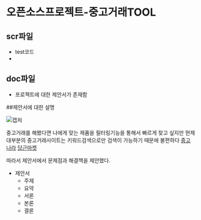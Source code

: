 # 오픈소스프로젝트-중고거래TOOL

## scr파일
- test코드
- 

## doc파일
- 프로젝트에 대한 제안서가 존재함

##제안서에 대한 설명

![캡처](https://user-images.githubusercontent.com/56917019/195872339-3818dc50-a11a-41d3-9a3a-13605f8fd115.PNG)


중고거래를 해봤다면 나에게 맞는 제품을 필터링기능을 통해서 빠르게 찾고 싶지만 현제 대부분의 중고거래사이트는 키워드검색으로만 검색이 가능하기 때문에 불편하다
[중고나라](https://cafe.naver.com/joonggonara)
[당근마켓](https://www.daangn.com)


따라서 제안서에서 문제점과 해결책을 제안했다.
* 제안서
  * 주제
  * 요약
  * 서론
  * 본론
  * 결론


